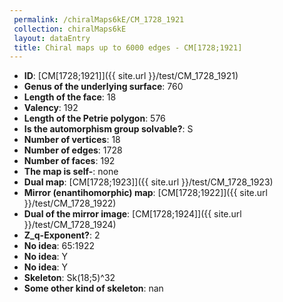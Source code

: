 ```yaml
--- 
 permalink: /chiralMaps6kE/CM_1728_1921 
 collection: chiralMaps6kE
 layout: dataEntry
 title: Chiral maps up to 6000 edges - CM[1728;1921]
---
```


- **ID**: [CM[1728;1921]]({{ site.url }}/test/CM_1728_1921)
- **Genus of the underlying surface**: 760
- **Length of the face**: 18
- **Valency**: 192
- **Length of the Petrie polygon**: 576
- **Is the automorphism group solvable?**: S
- **Number of vertices**: 18
- **Number of edges**: 1728
- **Number of faces**: 192
- **The map is self-**: none
- **Dual map**: [CM[1728;1923]]({{ site.url }}/test/CM_1728_1923)
- **Mirror (enantihomorphic) map**: [CM[1728;1922]]({{ site.url }}/test/CM_1728_1922)
- **Dual of the mirror image**: [CM[1728;1924]]({{ site.url }}/test/CM_1728_1924)
- **Z_q-Exponent?**: 2
- **No idea**:  65:1922
- **No idea**: Y
- **No idea**: Y
- **Skeleton**: Sk(18;5)^32
- **Some other kind of skeleton**: nan
